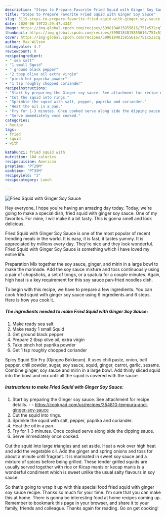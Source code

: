 ```yaml
---
description: "Steps to Prepare Favorite Fried Squid with Ginger Soy Sauce"
title: "Steps to Prepare Favorite Fried Squid with Ginger Soy Sauce"
slug: 3119-steps-to-prepare-favorite-fried-squid-with-ginger-soy-sauce
date: 2020-06-19T22:29:47.434Z
image: https://img-global.cpcdn.com/recipes/5998184015855616/751x532cq70/fried-squid-with-ginger-soy-sauce-recipe-main-photo.jpg
thumbnail: https://img-global.cpcdn.com/recipes/5998184015855616/751x532cq70/fried-squid-with-ginger-soy-sauce-recipe-main-photo.jpg
cover: https://img-global.cpcdn.com/recipes/5998184015855616/751x532cq70/fried-squid-with-ginger-soy-sauce-recipe-main-photo.jpg
author: Max Wilson
ratingvalue: 4.7
reviewcount: 9
recipeingredient:
- " sea salt"
- "1 small Squid"
- " ground black pepper"
- "2 tbsp olive oil extra virgin"
- "pinch hot paprika powder"
- "1 tsp roughly chopped coriander"
recipeinstructions:
- "Start by preparing the Ginger soy sauce. See attachment for recipe details.  https://cookpad.com/us/recipes/354810-tempura-and-ginger-soy-sauce"
- "Cut the squid into rings."
- "Sprinkle the squid with salt, pepper, paprika and coriander."
- "Heat the oil in a pan."
- "Fry for 1-3 minutes. Once cooked serve along side the dipping sauce."
- "Serve immediately once cooked."
categories:
- Recipe
tags:
- fried
- squid
- with

katakunci: fried squid with 
nutrition: 104 calories
recipecuisine: American
preptime: "PT29M"
cooktime: "PT35M"
recipeyield: "3"
recipecategory: Lunch

---
```



![Fried Squid with Ginger Soy Sauce](https://img-global.cpcdn.com/recipes/5998184015855616/751x532cq70/fried-squid-with-ginger-soy-sauce-recipe-main-photo.jpg)

Hey everyone, I hope you're having an amazing day today. Today, we're going to make a special dish, fried squid with ginger soy sauce. One of my favorites. For mine, I will make it a bit tasty. This is gonna smell and look delicious.

Fried Squid with Ginger Soy Sauce is one of the most popular of recent trending meals in the world. It is easy, it is fast, it tastes yummy. It is appreciated by millions every day. They're nice and they look wonderful. Fried Squid with Ginger Soy Sauce is something which I have loved my entire life.

Preparation Mix together the soy sauce, ginger, and mirin in a large bowl to make the marinade. Add the soy sauce mixture and toss continuously using a pair of chopsticks, a set of tongs, or a spatula for a couple minutes. Again, high heat is a key requirement for this soy sauce pan-fried noodles dish.


To begin with this recipe, we have to prepare a few ingredients. You can cook fried squid with ginger soy sauce using 6 ingredients and 6 steps. Here is how you cook it.

<!--inarticleads1-->

##### The ingredients needed to make Fried Squid with Ginger Soy Sauce:

1. Make ready  sea salt
1. Make ready 1 small Squid
1. Get  ground black pepper
1. Prepare 2 tbsp olive oil, extra virgin
1. Take pinch hot paprika powder
1. Get 1 tsp roughly chopped coriander


Spicy Squid Stir Fry (Ojingeo Bokkeum). It uses chili paste, onion, bell pepper, chili powder, sugar, soy sauce, squid, ginger, carrot, garlic, sesame. Combine ginger, soy sauce and mirin in a large bowl. Add thinly sliced squid into the bowl and mix until all the squid is covered with the sauce. 

<!--inarticleads2-->

##### Instructions to make Fried Squid with Ginger Soy Sauce:

1. Start by preparing the Ginger soy sauce. See attachment for recipe details. -  - https://cookpad.com/us/recipes/354810-tempura-and-ginger-soy-sauce
1. Cut the squid into rings.
1. Sprinkle the squid with salt, pepper, paprika and coriander.
1. Heat the oil in a pan.
1. Fry for 1-3 minutes. Once cooked serve along side the dipping sauce.
1. Serve immediately once cooked.


Cut the squid into large triangles and set aside. Heat a wok over high heat and add the vegetable oil. Add the ginger and spring onions and toss for about a minute until fragrant. It is marinated in sweet soy sauce and a mixture of spices before being grilled. These tender grilled squids are usually served together with rice or Kicap manis or kecap manis is a wonderful condiment which is sweet unlike the usual salty flavours in soy sauce. 

So that's going to wrap it up with this special food fried squid with ginger soy sauce recipe. Thanks so much for your time. I'm sure that you can make this at home. There is gonna be interesting food at home recipes coming up. Remember to bookmark this page in your browser, and share it to your family, friends and colleague. Thanks again for reading. Go on get cooking!
